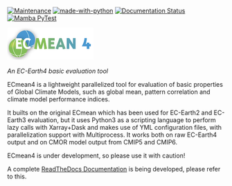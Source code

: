 [![Maintenance](https://img.shields.io/badge/Maintained%3F-yes-green.svg)](https://github.com/oloapinivad/ECmean4/graphs/commit-activity)
[![made-with-python](https://img.shields.io/badge/Made%20with-Python-1f425f.svg)](https://www.python.org/)
[![Documentation Status](https://readthedocs.org/projects/ecmean4/badge/?version=latest)](https://ecmean4.readthedocs.io/en/latest/?badge=latest)
[![Mamba PyTest](https://github.com/oloapinivad/ECmean4/actions/workflows/mambatest.yml/badge.svg)](https://github.com/oloapinivad/ECmean4/actions/workflows/mambatest.yml)

![ECmean4](docs/ecmean4_smallest.png)

*An EC-Earth4 basic evaluation tool*

ECmean4 is a lightweight parallelized tool for evaluation of basic properties of Global Climate Models, such as global mean, pattern correlation and climate model performance indices.

It builts on the original ECmean which has been used for EC-Earth2 and EC-Earth3 evaluation, but it uses Python3 as a scripting language to perform lazy calls with Xarray+Dask and makes use of YML configuration files, with parallelization support with Multiprocess. 
It works both on raw EC-Earth4 output and on CMOR model output from CMIP5 and CMIP6.

ECmean4 is under development, so please use it with caution!

A complete [ReadTheDocs Documentation](https://ecmean4.readthedocs.io/en/latest/index.html) is being developed, please refer to this.
